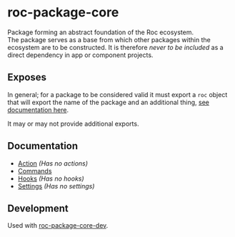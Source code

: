 # roc-package-core
Package forming an abstract foundation of the Roc ecosystem.  
The package serves as a base from which other packages within the ecosystem are to be constructed. It is therefore _never to be included_ as a direct dependency in app or component projects.  

## Exposes
In general; for a package to be considered valid it must export a `roc` object that will export the name of the package and an additional thing, [see documentation here](#).

It may or may not provide additional exports.

## Documentation
- [Action](/packages/roc-package-core/docs/Actions.md) _(Has no actions)_
- [Commands](/packages/roc-package-core/docs/Commands.md)
- [Hooks](/packages/roc-package-core/docs/Hooks.md) _(Has no hooks)_
- [Settings](/packages/roc-package-core/docs/Settings.md) _(Has no settings)_

## Development
Used with [roc-package-core-dev](https://github.com/rocjs/roc-package-core/blob/master/packages/roc-package-core-dev/README.md).
